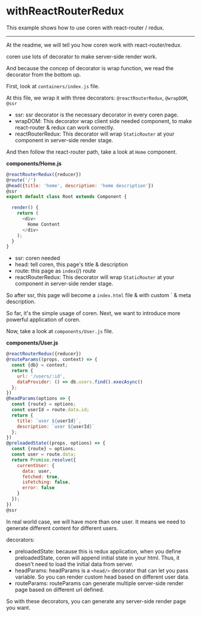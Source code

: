 # withReactRouterRedux

This example shows how to use coren with react-router / redux.

<hr/>

At the readme, we will tell you how coren work with react-router/redux.

coren use lots of decorator to make server-side render work.

And because the concep of decorator is wrap function, we read the decorator from the bottom up.

First, look at `containers/index.js` file.

At this file, we wrap it with three decorators: `@reactRouterRedux`, `@wrapDOM`, `@ssr`

* ssr: ssr decorator is the necessary decorator in every coren page.
* wrapDOM: This decorator wrap client side needed component, to make react-router & redux can work correctly.
* reactRouterRedux: This decorator will wrap `StaticRouter` at your component in server-side render stage.

And then follow the react-router path, take a look at `Home` component.

**components/Home.js**

```js
@reactRouterRedux({reducer})
@route('/')
@head({title: 'home', description: 'home description'})
@ssr
export default class Root extends Component {

  render() {
    return (
      <div>
        Home Content
      </div>
    );
  }
}

```

* ssr: coren needed
* head: tell coren, this page's title & description
* route: this page as `index`(/) route
* reactRouterRedux: This decorator will wrap `StaticRouter` at your component in server-side render stage.

So after ssr, this page will become a `index.html` file & with custom `<head/> & meta description.

So far, it's the simple usage of coren.
Next, we want to introduce more powerful application of coren.

Now, take a look at `components/User.js` file.

**components/User.js**

```js
@reactRouterRedux({reducer})
@routeParams((props, context) => {
  const {db} = context;
  return {
    url: '/users/:id',
    dataProvider: () => db.users.find().execAsync()
  };
})
@headParams(options => {
  const {route} = options;
  const userId = route.data.id;
  return {
    title: `user ${userId}`,
    description: `user ${userId}`
  };
})
@preloadedState((props, options) => {
  const {route} = options;
  const user = route.data;
  return Promise.resolve({
    currentUser: {
      data: user,
      fetched: true,
      isFetching: false,
      error: false
    }
  });
})
@ssr
```

In real world case, we will have more than one user. It means we need to generate different content for different users.

decorators:

* preloadedState: because this is redux application, when you define preloadedState, coren will append initial state in your html. Thus, it doesn't need to load the initial data from server.
* headParams: headParams is a `<head/>` decorator that can let you pass variable. So you can render custom head based on different user data.
* routeParams: routeParams can generate multiple server-side render page based on different url defined.


So with these decorators, you can generate any server-side render page you want.
